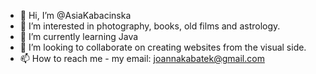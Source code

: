 - 👋 Hi, I’m @AsiaKabacinska
- 👀 I’m interested in photography, books, old films and astrology.
- 🌱 I’m currently learning Java
- 💞️ I’m looking to collaborate on creating websites from the visual side.
- 📫 How to reach me - my email: joannakabatek@gmail.com

<!---
AsiaKabacinska/AsiaKabacinska is a ✨ special ✨ repository because its `README.md` (this file) appears on your GitHub profile.
You can click the Preview link to take a look at your changes.
--->
